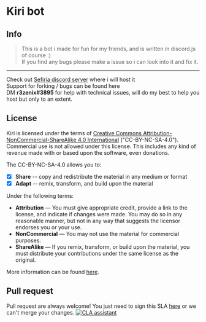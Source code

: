 
# Kiri bot

## Info
>This is a bot i made for fun for my friends, and is written in discord.js of course :)  
>If you find any bugs please make a issue so i can look into it and fix it.  

***

Check out [Sefiria discord server](https://discord.gg/D6rWrvS "Sefiria community") where i will host it  
Support for forking / bugs can be found here  
DM **r3zenix#3895** for help with technical issues, will do my best to help you host but only to an extent.


## License
Kiri is licensed under the terms of [Creative Commons Attribution-NonCommercial-ShareAlike 4.0 International](https://github.com/Kiri-Discord/kiribotdiscord/blob/stable/LICENSE) ("CC-BY-NC-SA-4.0"). Commercial use is not allowed under this license. This includes any kind of revenue made with or based upon the software, even donations.

The CC-BY-NC-SA-4.0 allows you to:
- [x] **Share** -- copy and redistribute the material in any medium or format
- [x] **Adapt** -- remix, transform, and build upon the material

Under the following terms:
- **Attribution** — You must give appropriate credit, provide a link to the license, and indicate if changes were made. You may do so in any reasonable manner, but not in any way that suggests the licensor endorses you or your use.
- **NonCommercial** — You may not use the material for commercial purposes. 
- **ShareAlike** — If you remix, transform, or build upon the material, you must distribute your contributions under the same license as the original.

More information can be found [here](https://creativecommons.org/licenses/by-nc-sa/4.0/).

## Pull request
Pull request are always welcome! You just need to sign this SLA [here](https://cla-assistant.io/Kiri-Discord/kiribotdiscord) or we can't merge your changes.
[![CLA assistant](https://cla-assistant.io/readme/badge/Kiri-Discord/kiribotdiscord)](https://cla-assistant.io/Kiri-Discord/kiribotdiscord)
